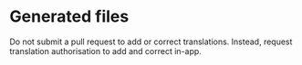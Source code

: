 # Generated files

Do not submit a pull request to add or correct translations.
Instead, request translation authorisation to add and correct in-app.